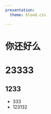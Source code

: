 ```yaml
---
presentation:
  theme: blood.css

---
```

<!-- slide -->
# 你还好么
<!-- slide -->
# 23333
## 1233
- 333
- 123132
